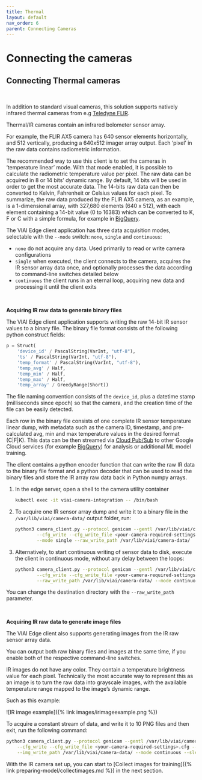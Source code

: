 ```yaml
---
title: Thermal
layout: default
nav_order: 6
parent: Connecting Cameras
---
```

# Connecting the cameras

## Connecting Thermal cameras

<br>

In addition to standard visual cameras, this solution supports natively infrared thermal cameras from e.g [Teledyne FLIR](https://www.flir.com/).

Thermal/IR cameras contain an infrared bolometer sensor array.

For example, the FLIR AX5 camera has 640 sensor elements horizontally, and 512 vertically, producing a 640x512 imager array output. Each ‘pixel’ in the raw data contains radiometric information.

The recommended way to use this client is to set the cameras in ‘temperature linear’ mode. With that mode enabled, it is possible to calculate the radiometric temperature value per pixel. The raw data can be acquired in 8 or 14 bits’ dynamic range.
By default, 14 bits will be used in order to get the most accurate data. The 14-bits raw data can then be converted to Kelvin, Fahrenheit or Celsius values for each pixel.
To summarize, the raw data produced by the FLIR AX5 camera, as an example, is a 1-dimensional array, with 327,680 elements (640 x 512), with each element containing a 14-bit value (0 to 16383) which can be converted to K, F or C with a simple formula, for example in [BigQuery](https://cloud.google.com/bigquery).

The VIAI Edge client application has three data acquisition modes, selectable with the `--mode` switch: `none`, `single` and `continuous`:

* `none` do not acquire any data. Used primarily to read or write camera configurations
* `single` when executed, the client connects to the camera, acquires the IR sensor array data once, and optionally processes the data according to command-line switches detailed below
* `continuous` the client runs in an eternal loop, acquiring new data and processing it until the client exits

<br>

__Acquiring IR raw data to generate binary files__

The VIAI Edge client application supports writing the raw 14-bit IR sensor values to a binary file. The binary file format consists of the following python construct fields:

```python
p = Struct(
    'device_id' / PascalString(VarInt, "utf-8"),
    'ts' / PascalString(VarInt, "utf-8"),
    'temp_format' / PascalString(VarInt, "utf-8"),
    'temp_avg' / Half,
    'temp_min' / Half,
    'temp_max' / Half,
    'temp_array' / GreedyRange(Short))
```

The file naming convention consists of the `device_id`, plus a datetime stamp (milliseconds since epoch) so that the camera, and the creation time of the file can be easily detected.

Each row in the binary file consists of one complete IR sensor temperature linear dump, with metadata such as the camera ID, timestamp, and pre-calculated avg, min and max temperature values in the desired format (C|F|K).
This data can be then streamed via [Cloud Pub/Sub](https://cloud.google.com/pubsub) to other Google Cloud services (for example [BigQuery](https://cloud.google.com/bigquery)) for analysis or additional ML model training.

The client contains a python encoder function that can write the raw IR data to the binary file format and a python decoder that can be used to read the binary files and store the IR array raw data back in Python numpy arrays.

1. In the edge server, open a shell to the camera utility container

    ```bash
    kubectl exec -it viai-camera-integration -- /bin/bash
    ```

2. To acquire one IR sensor array dump and write it to a binary file in the `/var/lib/viai/camera-data/` output folder, run:

    ```bash
    python3 camera_client.py --protocol genicam --gentl /var/lib/viai/camera-config/<your-camera-gentl-file> \
            --cfg_write --cfg_write_file <your-camera-required-settings>.cfg --device_id <camera-id> --raw_write \
            --mode single --raw_write_path /var/lib/viai/camera-data/
    ```

3. Alternatively, to start continuous writing of sensor data to disk, execute the client in continuous mode, without any delay between the loops:

    ```bash
    python3 camera_client.py --protocol genicam --gentl /var/lib/viai/camera-config/<your-camera-gentl-file> \
            --cfg_write --cfg_write_file <your-camera-required-settings>.cfg --device_id <camera-id> --raw_write \
            --raw_write_path /var/lib/viai/camera-data/ --mode continuous --sleep 0
    ```

You can change the destination directory with the `--raw_write_path` parameter.

<br>

__Acquiring IR raw data to generate image files__

The VIAI Edge client also supports generating images from the IR raw sensor array data.

You can output both raw binary files and images at the same time, if you enable both of the respective command-line switches.

IR images do not have any color. They contain a temperature brightness value for each pixel. Technically the most accurate way to represent this as an image is to turn the raw data into grayscale images, with the available temperature range mapped to the image’s dynamic range.

Such as this example:

![IR image example]({% link images/irimageexample.png %})

To acquire a constant stream of data, and write it to 10 PNG files and then exit, run the following command:

```bash
python3 camera_client.py --protocol genicam --gentl /var/lib/viai/camera-config/<your-camera-gentl-file> \
    --cfg_write --cfg_write_file <your-camera-required-settings>.cfg --device_id <camera-id> --img_write \
    --img_write_path /var/lib/viai/camera-data/ --mode continuous --sleep 0 --count 10
```

With the IR camera set up, you can start to [Collect images for training]({% link preparing-model/collectimages.md %}) in the next section.
